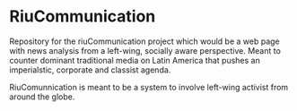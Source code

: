 # RiuCommunication
Repository for the riuCommunication project which would be a web page with news analysis from a left-wing, socially aware perspective. Meant to counter dominant traditional media on Latin America that pushes an imperialstic, corporate and classist agenda. 

RiuComunnication is meant to be a system to involve left-wing activist from around the globe.  





